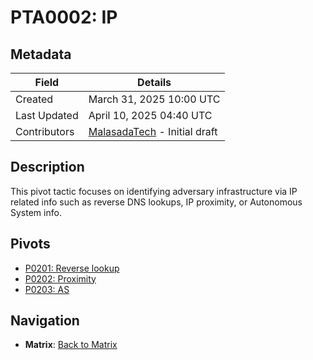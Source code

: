 # PTA0002: IP

## Metadata
| Field          | Details                                      |
|----------------|----------------------------------------------|
| Created        | March 31, 2025 10:00 UTC                    |
| Last Updated   | April 10, 2025 04:40 UTC                    |
| Contributors   | [MalasadaTech](../../contributors.md#malasadatech) - Initial draft |

## Description
This pivot tactic focuses on identifying adversary infrastructure via IP related info such as reverse DNS lookups, IP proximity, or Autonomous System info.

## Pivots
- [P0201: Reverse lookup](../../pivots/P0201.md)
- [P0202: Proximity](../../pivots/P0202.md)
- [P0203: AS](../../pivots/P0203.md)

## Navigation
- **Matrix**: [Back to Matrix](../../matrix.md)
